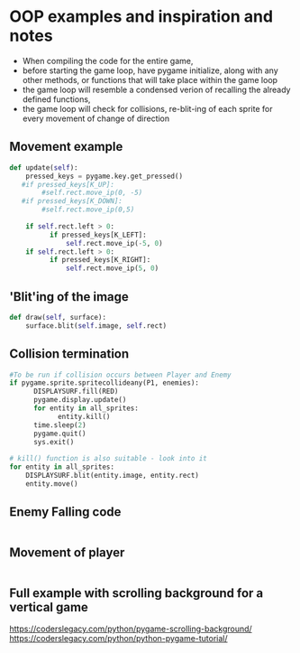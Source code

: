 # OOP examples and inspiration and notes
- When compiling the code for the entire game,  
- before starting the game loop, have pygame initialize, along with any other methods, or functions that will take place within the game loop
- the game loop will resemble a condensed verion of recalling the already defined functions, 
- the game loop will check for collisions, re-blit-ing of each sprite for every movement of change of direction
## Movement example
```python
def update(self):
    pressed_keys = pygame.key.get_pressed()
   #if pressed_keys[K_UP]:
        #self.rect.move_ip(0, -5)
   #if pressed_keys[K_DOWN]:
        #self.rect.move_ip(0,5)
     
    if self.rect.left > 0:
          if pressed_keys[K_LEFT]:
              self.rect.move_ip(-5, 0)
    if self.rect.left > 0:       
          if pressed_keys[K_RIGHT]:
              self.rect.move_ip(5, 0)
```
## 'Blit'ing of the image
```python
def draw(self, surface):
    surface.blit(self.image, self.rect)
```
## Collision termination
```python
#To be run if collision occurs between Player and Enemy
if pygame.sprite.spritecollideany(P1, enemies):
      DISPLAYSURF.fill(RED)
      pygame.display.update()
      for entity in all_sprites:
            entity.kill() 
      time.sleep(2)
      pygame.quit()
      sys.exit()
      
# kill() function is also suitable - look into it
for entity in all_sprites:
    DISPLAYSURF.blit(entity.image, entity.rect)
    entity.move()
```
## Enemy Falling code
```python

```
## Movement of player
```python

```
## Full example with scrolling background for a vertical game
https://coderslegacy.com/python/pygame-scrolling-background/
https://coderslegacy.com/python/python-pygame-tutorial/
